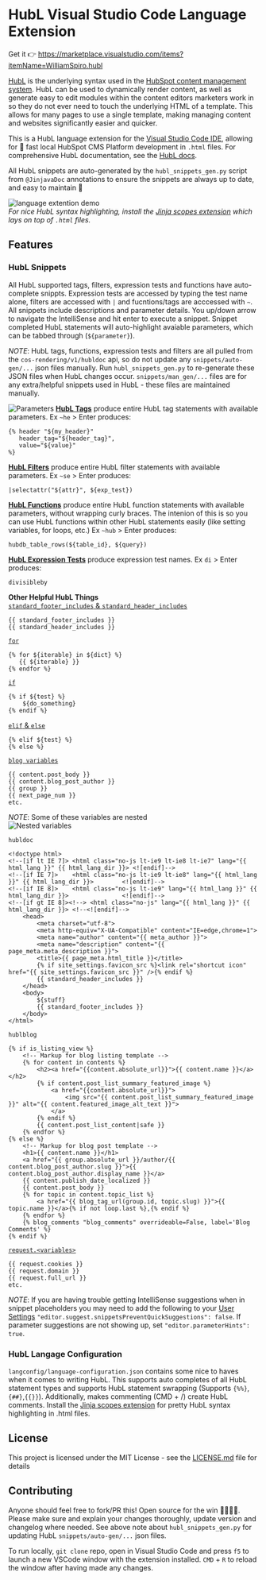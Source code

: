 # HubL Visual Studio Code Language Extension
Get it :point_right: https://marketplace.visualstudio.com/items?itemName=WilliamSpiro.hubl  

[HubL](https://designers.hubspot.com/docs/hubl/intro-to-hubl) is the underlying syntax used in the [HubSpot content management system](https://www.hubspot.com/products/marketing/content-management-system). HubL can be used to dynamically render content, as well as generate easy to edit modules within the content editors marketers work in so they do not ever need to touch the underlying HTML of a template. This allows for many pages to use a single template, making managing content and websites significantly easier and quicker.

This is a HubL language extension for the [Visual Studio Code IDE](https://code.visualstudio.com/), allowing for :rocket: fast local HubSpot CMS Platform development in `.html` files. For comprehensive HubL documentation, see the [HubL docs](https://designers.hubspot.com/docs/hubl/intro-to-hubl).

All HubL snippets are auto-generated by the `hubl_snippets_gen.py` script from `@JinjavaDoc` annotations to ensure the snippets are always up to date, and easy to maintain :potable_water:  

![language extention demo](https://cdn2.hubspot.net/hubfs/2359872/IMPORTANT/DONOTDELETE/hubl-language-extension/nifty_gif.gif)  
_For nice HubL syntax highlighting, install the [Jinja scopes extension](https://marketplace.visualstudio.com/items?itemName=wholroyd.jinja) which lays on top of `.html` files._

## Features
### __HubL Snippets__  
All HubL supported tags, filters, expression tests and functions have auto-complete snippts. Expression tests are accessed by typing the test name alone, filters are accessed with `|` and fucntions/tags are acccessed with `~`. All snippets include descriptions and parameter details. You up/down arrow to navigate the IntelliSense and hit enter to execute a snippet. Snippet completed HubL statements will auto-highlight avaiable parameters, which can be tabbed through (`${parameter}`).     

_NOTE_: HubL tags, functions, expression tests and filters are all pulled from the `cos-rendering/v1/hubldoc` api, so do not update any `snippets/auto-gen/...` json files manually. Run `hubl_snippets_gen.py` to re-generate these JSON files when HubL changes occur. `snippets/man_gen/...` files are for any extra/helpful snippets used in HubL - these files are maintained manually.

![Parameters](https://cdn2.hubspot.net/hubfs/2359872/IMPORTANT/DONOTDELETE/hubl-language-extension/params.png)
[__HubL Tags__](https://designers.hubspot.com/docs/hubl/hubl-supported-tags) produce entire HubL tag statements with available parameters. Ex `~he` > Enter produces:
```
{% header "${my_header}" 
   header_tag="${header_tag}",
   value="${value}" 
%}
```
[__HubL Filters__](https://designers.hubspot.com/docs/hubl/hubl-supported-filters) produce entire HubL filter statements with available parameters. Ex `~se` > Enter produces:
```
|selectattr("${attr}", ${exp_test})
```
[__HubL Functions__](https://designers.hubspot.com/en/docs/hubl/hubl-supported-functions) produce entire HubL function statements with available parameters, without wrapping curly braces. The intenion of this is so you can  use HubL functions within other HubL statements easily (like setting variables, for loops, etc.) Ex `~hub` > Enter produces:
```
hubdb_table_rows(${table_id}, ${query})
```
[__HubL Expression Tests__](https://designers.hubspot.com/docs/hubl/operators-and-expression-tests#expression-tests) produce expression test names. Ex `di` > Enter produces:
```
divisibleby
```

__Other Helpful HubL Things__  
[`standard_footer_includes` & `standard_header_includes`](https://designers.hubspot.com/docs/hubl/hubl-supported-variables#required-page-template-variables)
 ```
{{ standard_footer_includes }}
{{ standard_header_includes }}
 ```
[`for`](https://designers.hubspot.com/docs/hubl/for-loops)
```
{% for ${iterable} in ${dict} %}
   {{ ${iterable} }}
{% endfor %}
```
[`if`](https://designers.hubspot.com/docs/hubl/if-statements)
```
{% if ${test} %}
    ${do_something}
{% endif %}
```
[`elif` & `else`](https://designers.hubspot.com/docs/hubl/if-statements#using-elif-and-else)
```
{% elif ${test} %}
{% else %}
```
[`blog variables`](https://designers.hubspot.com/docs/hubl/hubl-supported-variables#blog-variables)
```
{{ content.post_body }}
{{ content.blog_post_author }}
{{ group }}
{{ next_page_num }}
etc.
```
_NOTE_: Some of these variables are nested  
![Nested variables](https://cdn2.hubspot.net/hubfs/2359872/IMPORTANT/DONOTDELETE/hubl-language-extension/content..gif)

`hubldoc`
```
<!doctype html>
<!--[if lt IE 7]> <html class="no-js lt-ie9 lt-ie8 lt-ie7" lang="{{ html_lang }}" {{ html_lang_dir }}> <![endif]-->
<!--[if IE 7]>    <html class="no-js lt-ie9 lt-ie8" lang="{{ html_lang }}" {{ html_lang_dir }}>        <![endif]-->
<!--[if IE 8]>    <html class="no-js lt-ie9" lang="{{ html_lang }}" {{ html_lang_dir }}>               <![endif]-->
<!--[if gt IE 8]><!--> <html class="no-js" lang="{{ html_lang }}" {{ html_lang_dir }}> <!--<![endif]-->
    <head>
        <meta charset="utf-8">
        <meta http-equiv="X-UA-Compatible" content="IE=edge,chrome=1">
        <meta name="author" content="{{ meta_author }}">
        <meta name="description" content="{{ page_meta.meta_description }}">
        <title>{{ page_meta.html_title }}</title>
        {% if site_settings.favicon_src %}<link rel="shortcut icon" href="{{ site_settings.favicon_src }}" />{% endif %}
        {{ standard_header_includes }}
    </head>
    <body>
        ${stuff}
        {{ standard_footer_includes }}
    </body>
</html>
```
`hublblog`
```
{% if is_listing_view %}
    <!-- Markup for blog listing template -->
    {% for content in contents %}
        <h2><a href="{{content.absolute_url}}">{{ content.name }}</a></h2>
        {% if content.post_list_summary_featured_image %}
            <a href="{{content.absolute_url}}">
                <img src="{{ content.post_list_summary_featured_image }}" alt="{{ content.featured_image_alt_text }}">
            </a>
        {% endif %}
        {{ content.post_list_content|safe }}
    {% endfor %}
{% else %}
    <!-- Markup for blog post template -->
    <h1>{{ content.name }}</h1>
    <a href="{{ group.absolute_url }}/author/{{ content.blog_post_author.slug }}">{{ content.blog_post_author.display_name }}</a>
    {{ content.publish_date_localized }}
    {{ content.post_body }}
    {% for topic in content.topic_list %}
        <a href="{{ blog_tag_url(group.id, topic.slug) }}">{{ topic.name }}</a>{% if not loop.last %},{% endif %}
    {% endfor %}
    {% blog_comments "blog_comments" overrideable=False, label='Blog Comments' %}
{% endif %}
```
[`request.<variables>`](https://designers.hubspot.com/docs/hubl/hubl-supported-variables#http-request-variables)
```
{{ request.cookies }}
{{ request.domain }}
{{ request.full_url }}
etc.
```

_NOTE_: If you are having trouble getting IntelliSense suggestions when in snippet placeholders you may need to add the following to your [User Settings](https://code.visualstudio.com/docs/getstarted/settings) `"editor.suggest.snippetsPreventQuickSuggestions": false`. If parameter suggestions are not showing up, set `"editor.parameterHints": true`.

### __HubL Langage Configuration__  
`langconfig/language-configuration.json` contains some nice to haves when it comes to writing HubL. This supports auto completes of all HubL statement types and supports HubL statement swrapping (Supports `{%%}`,`{##}`,`{{}}`). Additionally, makes commenting (CMD + /) create HubL comments. Install the [Jinja scopes extension](https://marketplace.visualstudio.com/items?itemName=wholroyd.jinja) for pretty HubL syntax highlighting in .html files. 

## License
This project is licensed under the MIT License - see the [LICENSE.md](LICENSE.md) file for details

## Contributing
Anyone should feel free to fork/PR this! Open source for the win :poop::poop::poop::poop:.
Please make sure and explain your changes thoroughly, update version and changelog where needed. See above note about `hubl_snippets_gen.py` for updating HubL `snippets/auto-gen/...` json files.   

To run locally, `git clone` repo, open in Visual Studio Code and press `f5` to launch a new VSCode window with the extension installed. `CMD` + `R` to reload the window after having made any changes.  